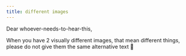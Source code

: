 ```yaml
---
title: different images
---
```


Dear whoever-needs-to-hear-this,

When you have 2 visually different images, that mean different things, please do not give them the same alternative text 🫠
